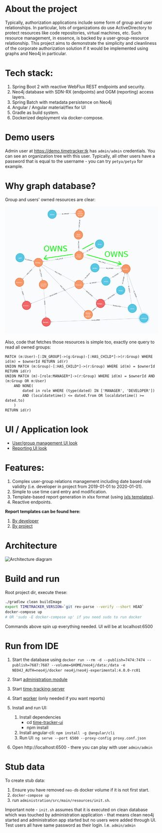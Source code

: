 # About the project

Typically, authorization applications include some form of group and user relationships. In particular, lots of organizations do use ActiveDirectory to protect resources like code repositories, virtual machines, etc.
Such resource management, in essence, is backed by a user-group-resource relationship. This project aims to demonstrate the simplicity and cleanliness of the corporate authorization solution if it would be implemented using
graphs and Neo4j in particular. 

# Tech stack:

1. Spring Boot 2 with reactive WebFlux REST endpoints and security.
1. Neo4j database with SDN-RX (endpoints) and OGM (reporting) access layers.
1. Spring Batch with metadata persistence on Neo4j
1. Angular / Angular material/flex for UI
1. Gradle as build system.
1. Dockerized deployment via docker-compose.

# Demo users

Admin user at https://demo.timetracker.tk has `admin/admin` credentials. You can see an organization tree with this user. 
Typically, all other users have a password that is equal to the  username - you can try `petya/petya` for
example.

# Why graph database?

Group and users' owned resources are clear: 

![Ownership diagram](role_group_arch.png)

Also, code that fetches those resources is simple too, exactly one query to read all owned groups:

```
MATCH (m:User)-[:IN_GROUP]->(g:Group)-[:HAS_CHILD*]->(r:Group) WHERE id(m) = $ownerId RETURN id(r) 
UNION MATCH (m:Group)-[:HAS_CHILD*]->(r:Group) WHERE id(m) = $ownerId RETURN id(r) 
UNION MATCH (m)-[role:MANAGER*]->(r:Group) WHERE id(m) = $ownerId AND (m:Group OR m:User) 
    AND NONE(
        dated in role WHERE (type(dated) IN ['MANAGER', 'DEVELOPER']) 
        AND (localdatetime() <= dated.from OR localdatetime() >= dated.to)
    )
RETURN id(r)
```

# UI / Application look

- [User/group management UI look](manage-and-record.gif)
- [Reporting UI look](report.gif)


# Features:

1. Complex user-group relations management including date based role validity 
(i.e. developer in project from 2019-01-01 to 2020-01-01).
1. Simple to use time card entry and modification.
1. Template-based report generation in xlsx format (using [jxls templates](http://jxls.sourceforge.net/)).
1. Reactive endpoints.


**Report templates can be found here:**
1. [By developer](worker/src/main/resources/by-developer.xlsx)
1. [By project](worker/src/main/resources/by-developer.xlsx)

# Architecture

![Architecture diagram](http://www.plantuml.com/plantuml/proxy?src=https://raw.githubusercontent.com/valb3r/time-tracker/master/architecture.puml&fmt=svg&vvv=2&sanitize=true)


# Build and run

Root project dir, execute these:

```sh
./gradlew clean buildImage
export TIMETRACKER_VERSION=`git rev-parse --verify --short HEAD`
docker-compose up 
# OR 'sudo -E docker-compose up' if you need sudo to run docker
```

Commands above spin up everything needed. UI will be at localhost:6500

# Run from IDE

1. Start the database using 
`docker run --rm -d --publish=7474:7474 --publish=7687:7687 --volume=$HOME/neo4j/data:/data -e NEO4J_AUTH=neo4j/docker neo4j/neo4j-experimental:4.0.0-rc01`

1. Start [administration module](administration/src/main/java/ua/timetracker/administration/AdministrationServer.java)
1. Start [time-tracking-server](time-tracking-server/src/main/java/ua/timetracker/timetrackingserver/TimeTrackingServer.java)
1. Start [worker](worker/src/main/java/ua/timetracker/reportgenerator/Worker.java) (only needed if you want reports)
1. Install and run UI:
    1. Install dependencies
        - cd [time-tracker-ui](time-tracker-ui)
        - npm install
    1. Install angular-cli: `npm install -g @angular/cli`
    1. Run UI: `ng serve --port 6500 --proxy-config proxy.conf.json`
1. Open http://localhost:6500 - there you can play with user `admin/admin`
     


# Stub data

To create stub data:
1. Ensure you have removed `neo-db` docker volume if it is not first start.
1. `docker-compose up`
1. run `administration/src/main/resources/init.sh`.

Important note - `init.sh` assumes that it is executed on clean database which was touched by administration 
application - that means clean neo4j started and administration app started but no users were added through UI.  
Test users all have same password as their login. I.e. `admin/admin`

